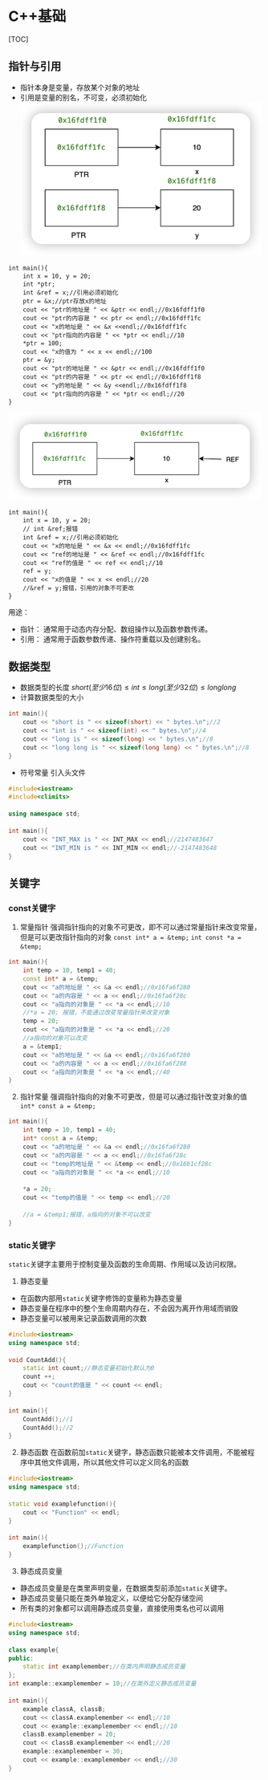 # C++基础
[TOC]
## 指针与引用
- 指针本身是变量，存放某个对象的地址
- 引用是变量的别名，不可变，必须初始化
![alt text](image.png)
```C++{.line-numbers}
int main(){
    int x = 10, y = 20;
    int *ptr;
    int &ref = x;//引用必须初始化
    ptr = &x;//ptr存放x的地址
    cout << "ptr的地址是 " << &ptr << endl;//0x16fdff1f0
    cout << "ptr的内容是 " << ptr << endl;//0x16fdff1fc
    cout << "x的地址是 " << &x <<endl;//0x16fdff1fc
    cout << "ptr指向的内容是 " << *ptr << endl;//10
    *ptr = 100;
    cout << "x的值为 " << x << endl;//100
    ptr = &y;
    cout << "ptr的地址是 " << &ptr << endl;//0x16fdff1f0
    cout << "ptr的内容是 " << ptr << endl;//0x16fdff1f8
    cout << "y的地址是 " << &y <<endl;//0x16fdff1f8
    cout << "ptr指向的内容是 " << *ptr << endl;//20
}
```
![alt text](image-1.png)
```C++{.line-numbers}
int main(){
    int x = 10, y = 20;
    // int &ref;报错
    int &ref = x;//引用必须初始化
    cout << "x的地址是 " << &x << endl;//0x16fdff1fc
    cout << "ref的地址是 " << &ref << endl;//0x16fdff1fc
    cout << "ref的值是 " << ref << endl;//10
    ref = y;
    cout << "x的值是 " << x << endl;//20
    //&ref = y;报错，引用的对象不可更改
}
```
用途：
- 指针： 通常用于动态内存分配、数组操作以及函数参数传递。
- 引用： 通常用于函数参数传递、操作符重载以及创建别名。

## 数据类型
- 数据类型的长度
$short(至少16位) \leq int \leq long(至少32位) \leq longlong$ 
- 计算数据类型的大小
```C++
int main(){
    cout << "short is " << sizeof(short) << " bytes.\n";//2
    cout << "int is " << sizeof(int) << " bytes.\n";//4
    cout << "long is " << sizeof(long) << " bytes.\n";//8
    cout << "long long is " << sizeof(long long) << " bytes.\n";//8
}
```
- 符号常量 引入头文件<climits>
```C++
#include<iostream>
#include<climits>

using namespace std;

int main(){
    cout << "INT_MAX is " << INT_MAX << endl;//2147483647
    cout << "INT_MIN is " << INT_MIN << endl;//-2147483648
}
```
## 关键字
### const关键字
1. 常量指针
强调指针指向的对象不可更改，即不可以通过常量指针来改变常量，但是可以更改指针指向的对象
`const int* a = &temp;`
`int const *a = &temp;`
```C++
int main(){
    int temp = 10, temp1 = 40;
    const int* a = &temp;
    cout << "a的地址是 " << &a << endl;//0x16fa6f280
    cout << "a的内容是 " << a << endl;//0x16fa6f28c
    cout << "a指向的对象是 " << *a << endl;//10
    //*a = 20; 报错，不能通过改变常量指针来改变对象
    temp = 20;
    cout << "a指向的对象是 " << *a << endl;//20
    //a指向的对象可以改变
    a = &temp1;
    cout << "a的地址是 " << &a << endl;//0x16fa6f280
    cout << "a的内容是 " << a << endl;//0x16fa6f288
    cout << "a指向的对象是 " << *a << endl;//40
}
```

2. 指针常量
强调指针指向的对象不可更改，但是可以通过指针改变对象的值
`int* const a = &temp;`
```C++
int main(){
    int temp = 10, temp1 = 40;
    int* const a = &temp; 
    cout << "a的地址是 " << &a << endl;//0x16fa6f280
    cout << "a的内容是 " << a << endl;//0x16fa6f28c
    cout << "temp的地址是 " << &temp << endl;//0x16b1cf28c
    cout << "a指向的对象是 " << *a << endl;//10

    *a = 20;
    cout << "temp的值是 " << temp << endl;//20

    //a = &temp1;报错，a指向的对象不可以改变
}
```
### static关键字
`static`关键字主要用于控制变量及函数的生命周期、作用域以及访问权限。
1. 静态变量
- 在函数内部用`static`关键字修饰的变量称为静态变量
- 静态变量在程序中的整个生命周期内存在，不会因为离开作用域而销毁
- 静态变量可以被用来记录函数调用的次数
```C++
#include<iostream>
using namespace std;

void CountAdd(){
    static int count;//静态变量初始化默认为0
    count ++;
    cout << "count的值是 " << count << endl;
}

int main(){
    CountAdd();//1
    CountAdd();//2
}
```

2. 静态函数
在函数前加`static`关键字，静态函数只能被本文件调用，不能被程序中其他文件调用，所以其他文件可以定义同名的函数
```C++
#include<iostream>
using namespace std;

static void examplefunction(){
    cout << "Function" << endl;
}

int main(){
    examplefunction();//Function
}
```

3. 静态成员变量
- 静态成员变量是在类里声明变量，在数据类型前添加`static`关键字。
- 静态成员变量只能在类外单独定义，以便给它分配存储空间
- 所有类的对象都可以调用静态成员变量，直接使用类名也可以调用
```C++
#include<iostream>
using namespace std;

class example{
public:
    static int examplemember;//在类内声明静态成员变量
};
int example::examplemember = 10;//在类外定义静态成员变量

int main(){
    example classA, classB;
    cout << classA.examplemember << endl;//10
    cout << example::examplemember << endl;//10
    classB.examplemember = 20;
    cout << classB.examplemember << endl;//20
    example::examplemember = 30;
    cout << example::examplemember << endl;//30
}
```


